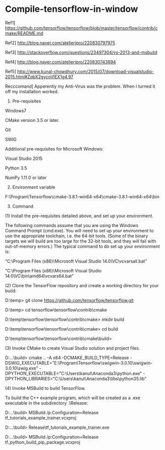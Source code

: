 # Compile-tensorflow-in-window

Ref1] https://github.com/tensorflow/tensorflow/blob/master/tensorflow/contrib/cmake/README.md

Ref2] http://blog.naver.com/atelierjpro/220830797975

Ref3] http://stackoverflow.com/questions/23497304/vs-2013-and-msbuild

Ref4] http://blog.naver.com/atelierjpro/220830743694

Ref5] http://www.kunal-chowdhury.com/2015/07/download-visualstudio-2015.html#ZqbX2gycoVlEX1g4.97

Recccomand] Apperently my Anti-Virus was the problem. When I turned it off my installation worked.

1. Pre-requisites

Windows7

CMake version 3.5 or later.

Git

SWIG

Additional pre-requisites for Microsoft Windows:

Visual Studio 2015

Python 3.5

NumPy 1.11.0 or later

2. Environment variable

F:\Program\Tensorflow\cmake-3.8.1-win64-x64\cmake-3.8.1-win64-x64\bin

3. Command

(1) Install the pre-requisites detailed above, and set up your environment.

The following commands assume that you are using the Windows Command Prompt (cmd.exe). You will need to set up your environment to use the appropriate toolchain, i.e. the 64-bit tools. (Some of the binary targets we will build are too large for the 32-bit tools, and they will fail with out-of-memory errors.) The typical command to do set up your environment is:

"C:\Program Files (x86)\Microsoft Visual Studio 14.0\VC\vcvarsall.bat"

"C:\Program Files (x86)\Microsoft Visual Studio 14.0\VC\bin\amd64\vcvars64.bat"

(2) Clone the TensorFlow repository and create a working directory for your build:

D:\temp> git clone https://github.com/tensorflow/tensorflow.git

D:\temp> cd tensorflow\tensorflow\contrib\cmake

D:\temp\tensorflow\tensorflow\contrib\cmake> mkdir build

D:\temp\tensorflow\tensorflow\contrib\cmake> cd build

D:\temp\tensorflow\tensorflow\contrib\cmake\build>

(3) Invoke CMake to create Visual Studio solution and project files.

D:\...\build> cmake .. -A x64 -DCMAKE_BUILD_TYPE=Release 
-DSWIG_EXECUTABLE="E:\Program\Tensorflow\swigwin-3.0.10\swigwin-3.0.10\swig.exe" 
-DPYTHON_EXECUTABLE="C:\Users\kanul\Anaconda3\python.exe" 
-DPYTHON_LIBRARIES="C:\Users\kanul\Anaconda3\libs\python35.lib"

(4) Invoke MSBuild to build TensorFlow.

To build the C++ example program, which will be created as a .exe executable in the subdirectory .\Release:

D:\...\build> MSBuild /p:Configuration=Release tf_tutorials_example_trainer.vcxproj

D:\...\build> Release\tf_tutorials_example_trainer.exe

D:\...\build> MSBuild /p:Configuration=Release tf_python_build_pip_package.vcxproj
